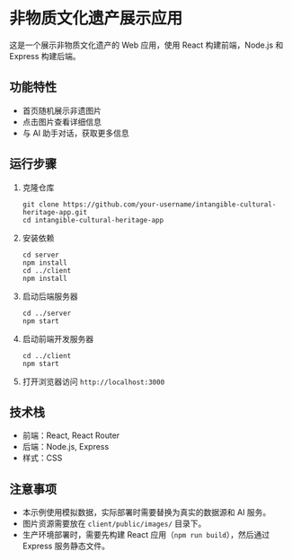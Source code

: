 # 非物质文化遗产展示应用

这是一个展示非物质文化遗产的 Web 应用，使用 React 构建前端，Node.js 和 Express 构建后端。

## 功能特性

- 首页随机展示非遗图片
- 点击图片查看详细信息
- 与 AI 助手对话，获取更多信息

## 运行步骤

1. 克隆仓库
   ```
   git clone https://github.com/your-username/intangible-cultural-heritage-app.git
   cd intangible-cultural-heritage-app
   ```

2. 安装依赖
   ```
   cd server
   npm install
   cd ../client
   npm install
   ```

3. 启动后端服务器
   ```
   cd ../server
   npm start
   ```

4. 启动前端开发服务器
   ```
   cd ../client
   npm start
   ```

5. 打开浏览器访问 `http://localhost:3000`

## 技术栈

- 前端：React, React Router
- 后端：Node.js, Express
- 样式：CSS

## 注意事项

- 本示例使用模拟数据，实际部署时需要替换为真实的数据源和 AI 服务。
- 图片资源需要放在 `client/public/images/` 目录下。
- 生产环境部署时，需要先构建 React 应用（`npm run build`），然后通过 Express 服务静态文件。

